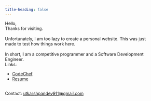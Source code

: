 ```yaml
---
title-heading: false
---
```

Hello, <br/>
Thanks for visiting. <br/><br/>
Unfortunately, I am too lazy to create a personal website. This was just made to test how things work here.<br/><br/>
In short, I am a competitive programmer and a Software Development Engineer. <br/>
Links: <br/> 
- [CodeChef](codechef.com/uses/utkarsh911) <br/>
- [Resume](https://drive.google.com/drive/u/1/folders/1TgcfXjhetcO00Pp0Gl3-_TNZ30ZJ3R7s) <br/><br/>

Contact: utkarshpandey911@gmail.com
